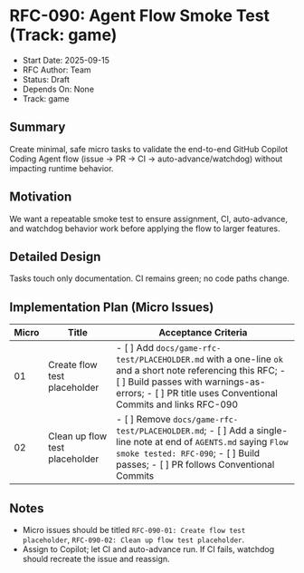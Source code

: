 ﻿# RFC-090: Agent Flow Smoke Test (Track: game)

- Start Date: 2025-09-15
- RFC Author: Team
- Status: Draft
- Depends On: None
- Track: game

## Summary

Create minimal, safe micro tasks to validate the end-to-end GitHub Copilot Coding Agent flow (issue → PR → CI → auto-advance/watchdog) without impacting runtime behavior.

## Motivation

We want a repeatable smoke test to ensure assignment, CI, auto-advance, and watchdog behavior work before applying the flow to larger features.

## Detailed Design

Tasks touch only documentation. CI remains green; no code paths change.

## Implementation Plan (Micro Issues)

| Micro | Title | Acceptance Criteria |
|-------|-------|---------------------|
| 01    | Create flow test placeholder | - [ ] Add `docs/game-rfc-test/PLACEHOLDER.md` with a one-line `ok` and a short note referencing this RFC; - [ ] Build passes with warnings-as-errors; - [ ] PR title uses Conventional Commits and links RFC-090 |
| 02    | Clean up flow test placeholder | - [ ] Remove `docs/game-rfc-test/PLACEHOLDER.md`; - [ ] Add a single-line note at end of `AGENTS.md` saying `Flow smoke tested: RFC-090`; - [ ] Build passes; - [ ] PR follows Conventional Commits |

## Notes

- Micro issues should be titled `RFC-090-01: Create flow test placeholder`, `RFC-090-02: Clean up flow test placeholder`.
- Assign to Copilot; let CI and auto-advance run. If CI fails, watchdog should recreate the issue and reassign.
